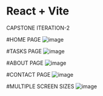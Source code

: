 # React + Vite
CAPSTONE ITERATION-2

#HOME PAGE
![image](https://github.com/user-attachments/assets/92f00de3-61bb-4326-801b-0513f171e5d3)

#TASKS PAGE
![image](https://github.com/user-attachments/assets/c519b75b-f673-481f-b2a2-72cfde696fce)

#ABOUT PAGE
![image](https://github.com/user-attachments/assets/68f9286e-bea5-4b06-a44e-7b677a148d53)

#CONTACT PAGE
![image](https://github.com/user-attachments/assets/bf1e12b3-60b5-40da-bbbc-5176d01c2fef)

#MULTIPLE SCREEN SIZES
![image](https://github.com/user-attachments/assets/6bd5e5bf-bbc1-40d7-80dc-9bf9c79656d5)
